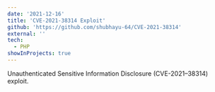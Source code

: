 ```yaml
---
date: '2021-12-16'
title: 'CVE-2021-38314 Exploit'
github: 'https://github.com/shubhayu-64/CVE-2021-38314'
external: ''
tech:
  - PHP
showInProjects: true
---
```


Unauthenticated Sensitive Information Disclosure (CVE-2021–38314) exploit.
